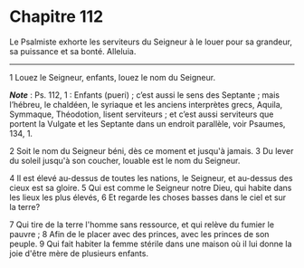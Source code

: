 # Chapitre 112

Le Psalmiste exhorte les serviteurs du Seigneur à le louer pour sa grandeur, sa puissance et sa bonté.
Alleluia.

***

1 Louez le Seigneur, enfants, louez le nom du Seigneur.

***Note*** :  Ps. 112, 1 : Enfants (pueri) ; c’est aussi le sens des Septante ; mais l’hébreu, le chaldéen, le syriaque et les anciens interprètes grecs, Aquila, Symmaque, Théodotion, lisent serviteurs ; et c’est aussi serviteurs que portent la Vulgate et les Septante dans un endroit parallèle, voir Psaumes, 134, 1.


2 Soit le nom du Seigneur béni, dès ce moment et jusqu'à jamais. 3 Du lever du soleil jusqu'à son coucher, louable est le nom du Seigneur.


4 Il est élevé au-dessus de toutes les nations, le Seigneur, et au-dessus des cieux est sa gloire. 5 Qui est comme le Seigneur notre Dieu, qui habite dans les lieux les plus élevés, 6 Et regarde les choses basses dans le ciel et sur la terre?


7 Qui tire de la terre l'homme sans ressource, et qui relève du fumier le pauvre ; 8 Afin de le placer avec des princes, avec les princes de son peuple. 9 Qui fait habiter la femme stérile dans une maison où il lui donne la joie d'être mère de plusieurs enfants.

